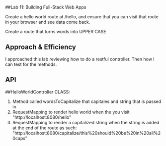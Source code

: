 ##Lab 11: Building Full-Stack Web Apps

<!-- Short summary or background information -->
Create a hello world route at /hello, and ensure that you can visit that route in your browser and see data come back.

Create a route that turns words into UPPER CASE

## Approach & Efficiency
<!-- What approach did you take? -->
I approached this lab reviewing how to do a restful controller. Then how I can test for the methods.

## API
<!-- Description of each method publicly available to your Stack and Queue-->
##HelloWorldController CLASS:
1. Method called wordsToCapitalize that capitales and string that is passed in
2. RequestMapping to render hello world when the you visit "http://localhost:8080/hello"
3. RequestMapping to render a capitalized string when the string is added at the end of the route as such:
"http://localhost:8080/capitalize/this%20should%20be%20in%20all%20caps"
